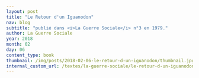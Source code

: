 ```yaml
---
layout: post
title: "Le Retour d'un Iguanodon"
nav: blog
subtitle: "publié dans <i>La Guerre Sociale</i> n°3 en 1979."
author: La Guerre Sociale
year: 2018
month: 02
day: 06
content_type: book
thumbnail: /img/posts/2018-02-06-le-retour-d-un-iguanodon/thumbnail.jpg
internal_custom_url: /textes/la-guerre-sociale/le-retour-d-un-iguanodon/
---
```

